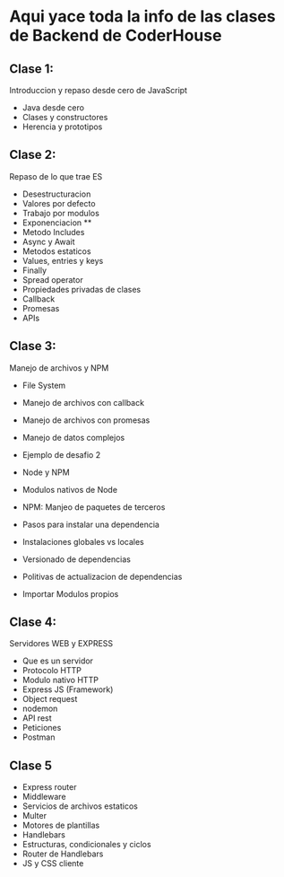 # Aqui yace toda la info de las clases de Backend de CoderHouse

## Clase 1:

Introduccion y repaso desde cero de JavaScript

- Java desde cero
- Clases y constructores
- Herencia y prototipos

## Clase 2:

Repaso de lo que trae ES

- Desestructuracion
- Valores por defecto
- Trabajo por modulos
- Exponenciacion **
- Metodo Includes
- Async y Await
- Metodos estaticos
- Values, entries y keys
- Finally
- Spread operator
- Propiedades privadas de clases
- Callback
- Promesas
- APIs

## Clase 3:

Manejo de archivos y NPM

- File System

- Manejo de archivos con callback

- Manejo de archivos con promesas

- Manejo de datos complejos

- Ejemplo de desafio 2

- Node y NPM

- Modulos nativos de Node

- NPM: Manjeo de paquetes de terceros

- Pasos para instalar una dependencia

- Instalaciones globales vs locales

- Versionado de dependencias

- Politivas de actualizacion de dependencias

- Importar Modulos propios

## Clase 4:

Servidores WEB y EXPRESS

- Que es un servidor
- Protocolo HTTP
- Modulo nativo HTTP
- Express JS (Framework)
- Object request
- nodemon
- API rest
- Peticiones
- Postman

## Clase 5

- Express router
- Middleware
- Servicios de archivos estaticos
- Multer
- Motores de plantillas
- Handlebars
- Estructuras, condicionales y ciclos
- Router de Handlebars
- JS y CSS cliente